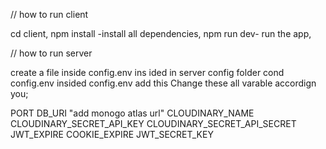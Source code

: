 
// how to run client

cd client,
npm install -install all dependencies,
npm run dev- run the app,

// how to run server


create a file inside config.env ins ided in server config folder cond  config.env
insided config.env add this
Change these all varable accordign you;

PORT
DB_URI "add monogo atlas url"
CLOUDINARY_NAME
CLOUDINARY_SECRET_API_KEY
CLOUDINARY_SECRET_API_SECRET
JWT_EXPIRE
COOKIE_EXPIRE
JWT_SECRET_KEY
